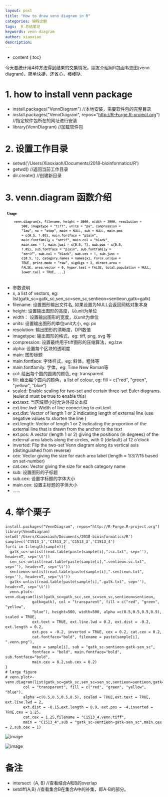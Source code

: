 ```yaml
---
layout: post
title: "How to draw venn diagram in R"
categories: 编程之魅
tags:  R 总结笔记 
keywords: venn diagram
author: xiaoxiao
description: 
---
```


* content
{:toc}

今天要统计用4种方法得到结果的交集情况，朋友介绍用R包画韦恩图(venn diagram)，简单快捷，还省心，棒棒哒.

# 1. how to install venn package

- install.packages("VennDiagram") //本地安装，需要软件包的完整目录
- install.packages("VennDiagram", repos="http://R-Forge.R-project.org") //指定软件包所在的网址进行安装
- library(VennDiagram) //加载软件包

# 2. 设置工作目录

- setwd('/Users/Xiaoxiaoh/Documents/2018-bioinformatics/R')
- getwd() //返回当前工作目录
- dir.create() //创建新目录

# 3. venn.diagram 函数介绍

![image](https://github.com/xiaoxiaoh16/xiaoxiaoh16.github.io/raw/master/_drafts/pic/venn-diagram-function.png) 

- 参数说明
- x, a list of vectors, eg: list(gatk_sc=gatk_sc,sen_sc=sen_sc,sentieon=sentieon,gatk=gatk)
- filename: 设置图形输出文件名, 如果设置为NULL会返回网格对象本身
- height: 设置输出图形的高度，以unit为单位
- width： 设置输出图形的宽度，以unit为单位
- units: 设置输出图形的单位unit大小, eg: px
- resolution: 输出图形的清晰度，DPI数值
- imagetype: 输出图形的格式，eg: tiff, png, svg 等
- compression: 设置最终用于tiff图形的压缩算法，eg:lzw
- alpha: 设置每个区块的透明度
- main: 图形标题
- main.fontface: 字体样式，eg: 斜体，粗体等
- main.fontfamily: 字体，eg: Time New Roman等
- col: 给出每个圆的圆周的颜色, eg: transparent
- fill: 给出每个圆内的颜色，a list of colour, eg: fill = c("red", "green", "yellow", "blue")
- scaled: Enable scaling for two-set and certain three-set Euler diagrams. (euler.d must be true to enable this)
- ext.text: 当区域很小时允许外部文本框
- ext.line.lwd: Width of line connecting to ext.text
- ext.dist: Vector of length 1 or 2 indicating length of external line (use negative values to shorten the line )
- ext.length: Vector of length 1 or 2 indicating the proportion of the external line that is drawn from the anchor to the text
- ext.pos: A vector (length 1 or 2) giving the positions (in degrees) of the external area labels along the circles, with 0 (default) at 12 o'clock
- inverted: Flip the two-set Venn diagram along its vertical axis (distinguished from reverse) 
- cex: Vector giving the size for each area label (length = 1/3/7/15 based on set-number)
- cat.cex: Vector giving the size for each category name
- sub: 设置图形的子标题
- sub.cex: 设置字标题的字体大小
- main.cex: 设置主标题的字体大小
- ......

# 4. 举个栗子
```
install.packages("VennDiagram", repos="http://R-Forge.R-project.org")
library(VennDiagram)
setwd('/Users/Xiaoxiaoh/Documents/2018-bioinformatics/R')
sample=c('C1513_1','C1513_2','C1513_3','C1513_4')
for(i in 1:length(sample)){
  gatk_sc<-unlist(read.table(paste(sample[i],".sc.txt", sep=''), header=T, sep='\t'))
  sen_sc<-unlist(read.table(paste(sample[i],".sentieon.sc.txt", sep=''), header=T, sep='\t'))
  sentieon<-unlist(read.table(paste(sample[i],".sentieon.txt", sep=''), header=T, sep='\t'))
  gatk<-unlist(read.table(paste(sample[i],".gatk.txt", sep=''), header=T, sep='\t'))
  venn.plot<-venn.diagram(list(gatk_sc=gatk_scc,sen_sc=sen_sc,sentieon=sentieon,
			gatk=gatk), col = "transparent", fill = c("red", "green", "yellow", 
			"blue"), height=500, width=500, alpha =c(0.5,0.5,0.5,0.5), scaled = TRUE, 
		    ext.text = TRUE, ext.line.lwd = 0.2, ext.dist = -0.2, ext.length = 0.2, 
			ext.pos = -0.2, inverted = TRUE, cex = 0.2, cat.cex = 0.2, 
			cat.fontface="bold", filename = paste(sample[i], ".venn.png"), 
			main = sample[i], sub = "gatk_sc-sentieon-gatk-sen_sc", 
			fontface = "bold", main.fontface="bold", sub.fontface="bold",
			main.cex = 0.2,sub.cex = 0.2)
}
# large figure
# venn.plot<-venn.diagram(list(gatk_sc=gatk_sc,sen_sc=sen_sc,sentieon=sentieon,gatk=gatk),
		col = "transparent", fill = c("red", "green", "yellow", "blue"),
		alpha =c(0.5,0.5,0.5,0.5), scaled = TRUE,ext.text = TRUE, ext.line.lwd = 2,
		ext.dist = -0.15,ext.length = 0.9, ext.pos = -4,inverted = TRUE,cex = 1.25,
		cat.cex = 1.25,filename = "C1513_4.venn.tiff",
		main = "C1513_4",sub = "gatk_sc-sentieon-gatk-sen_sc",main.cex = 2,sub.cex = 1)
``` 

![image](https://github.com/xiaoxiaoh16/xiaoxiaoh16.github.io/raw/master/_drafts/pic/C1513_4.venn.tiff.png) 

![image](https://github.com/xiaoxiaoh16/xiaoxiaoh16.github.io/raw/master/_drafts/pic/C1513_4.venn.tiff)

# 备注
- intersect（A, B) //查看结合A和B的overlap
- setdiff(A,B) //查看集合B在集合A中的补集，即A-B的部分。

